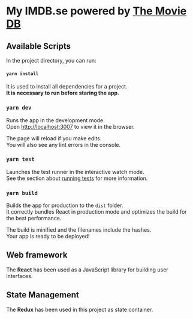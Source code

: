 # My IMDB.se powered by [The Movie DB](https://www.themoviedb.org/)

## Available Scripts

In the project directory, you can run:

#### `yarn install`

It is used to install all dependencies for a project.<br />
**It is necessary to run before staring the app**.

### `yarn dev`

Runs the app in the development mode.<br />
Open [http://localhost:3007](http://localhost:3007) to view it in the browser.

The page will reload if you make edits.<br />
You will also see any lint errors in the console.

### `yarn test`

Launches the test runner in the interactive watch mode.<br />
See the section about [running tests](https://facebook.github.io/create-react-app/docs/running-tests) for more information.

### `yarn build`

Builds the app for production to the `dist` folder.<br />
It correctly bundles React in production mode and optimizes the build for the best performance.

The build is minified and the filenames include the hashes.<br />
Your app is ready to be deployed!

## Web framework

The **React** has been used as a JavaScript library for building user interfaces.

## State Management

The **Redux** has been used in this project as state container.
